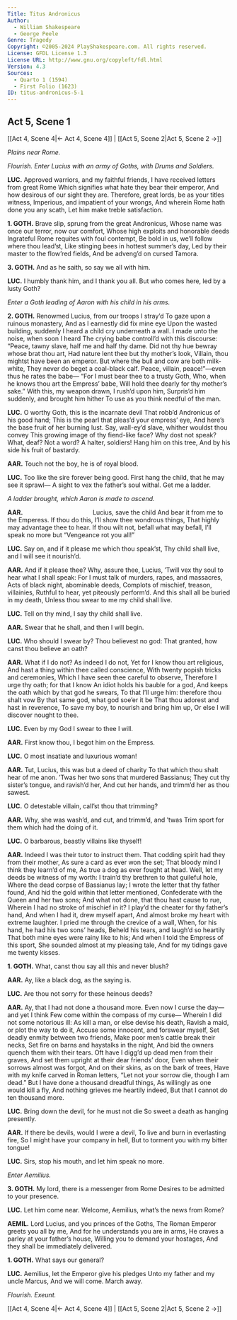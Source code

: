 ```yaml
---
Title: Titus Andronicus
Author: 
  - William Shakespeare
  - George Peele
Genre: Tragedy
Copyright: ©2005-2024 PlayShakespeare.com. All rights reserved.
License: GFDL License 1.3
License URL: http://www.gnu.org/copyleft/fdl.html
Version: 4.3
Sources:
  - Quarto 1 (1594)
  - First Folio (1623)
ID: titus-andronicus-5-1
---
```


## Act 5, Scene 1
[[Act 4, Scene 4|← Act 4, Scene 4]] | [[Act 5, Scene 2|Act 5, Scene 2 →]]

*Plains near Rome.*

*Flourish. Enter Lucius with an army of Goths, with Drums and Soldiers.*

**LUC.**
Approved warriors, and my faithful friends,
I have received letters from great Rome
Which signifies what hate they bear their emperor,
And how desirous of our sight they are.
Therefore, great lords, be as your titles witness,
Imperious, and impatient of your wrongs,
And wherein Rome hath done you any scath,
Let him make treble satisfaction.

**1. GOTH.**
Brave slip, sprung from the great Andronicus,
Whose name was once our terror, now our comfort,
Whose high exploits and honorable deeds
Ingrateful Rome requites with foul contempt,
Be bold in us, we’ll follow where thou lead’st,
Like stinging bees in hottest summer’s day,
Led by their master to the flow’red fields,
And be adveng’d on cursed Tamora.

**3. GOTH.**
And as he saith, so say we all with him.

**LUC.**
I humbly thank him, and I thank you all.
But who comes here, led by a lusty Goth?

*Enter a Goth leading of Aaron with his child in his arms.*

**2. GOTH.**
Renowmed Lucius, from our troops I stray’d
To gaze upon a ruinous monastery,
And as I earnestly did fix mine eye
Upon the wasted building, suddenly
I heard a child cry underneath a wall.
I made unto the noise, when soon I heard
The crying babe controll’d with this discourse:
“Peace, tawny slave, half me and half thy dame.
Did not thy hue bewray whose brat thou art,
Had nature lent thee but thy mother’s look,
Villain, thou mightst have been an emperor.
But where the bull and cow are both milk-white,
They never do beget a coal-black calf.
Peace, villain, peace!”—even thus he rates the babe⁠—
“For I must bear thee to a trusty Goth,
Who, when he knows thou art the Empress’ babe,
Will hold thee dearly for thy mother’s sake.”
With this, my weapon drawn, I rush’d upon him,
Surpris’d him suddenly, and brought him hither
To use as you think needful of the man.

**LUC.**
O worthy Goth, this is the incarnate devil
That robb’d Andronicus of his good hand;
This is the pearl that pleas’d your empress’ eye,
And here’s the base fruit of her burning lust.
Say, wall-ey’d slave, whither wouldst thou convey
This growing image of thy fiend-like face?
Why dost not speak? What, deaf? Not a word?
A halter, soldiers! Hang him on this tree,
And by his side his fruit of bastardy.

**AAR.**
Touch not the boy, he is of royal blood.

**LUC.**
Too like the sire forever being good.
First hang the child, that he may see it sprawl⁠—
A sight to vex the father’s soul withal.
Get me a ladder.

*A ladder brought, which Aaron is made to ascend.*

**AAR.**
           Lucius, save the child
And bear it from me to the Emperess.
If thou do this, I’ll show thee wondrous things,
That highly may advantage thee to hear.
If thou wilt not, befall what may befall,
I’ll speak no more but “Vengeance rot you all!”

**LUC.**
Say on, and if it please me which thou speak’st,
Thy child shall live, and I will see it nourish’d.

**AAR.**
And if it please thee? Why, assure thee, Lucius,
’Twill vex thy soul to hear what I shall speak:
For I must talk of murders, rapes, and massacres,
Acts of black night, abominable deeds,
Complots of mischief, treason, villainies,
Ruthful to hear, yet piteously perform’d.
And this shall all be buried in my death,
Unless thou swear to me my child shall live.

**LUC.**
Tell on thy mind, I say thy child shall live.

**AAR.**
Swear that he shall, and then I will begin.

**LUC.**
Who should I swear by? Thou believest no god:
That granted, how canst thou believe an oath?

**AAR.**
What if I do not? As indeed I do not,
Yet for I know thou art religious,
And hast a thing within thee called conscience,
With twenty popish tricks and ceremonies,
Which I have seen thee careful to observe,
Therefore I urge thy oath; for that I know
An idiot holds his bauble for a god,
And keeps the oath which by that god he swears,
To that I’ll urge him: therefore thou shalt vow
By that same god, what god soe’er it be
That thou adorest and hast in reverence,
To save my boy, to nourish and bring him up,
Or else I will discover nought to thee.

**LUC.**
Even by my God I swear to thee I will.

**AAR.**
First know thou, I begot him on the Empress.

**LUC.**
O most insatiate and luxurious woman!

**AAR.**
Tut, Lucius, this was but a deed of charity
To that which thou shalt hear of me anon.
’Twas her two sons that murdered Bassianus;
They cut thy sister’s tongue, and ravish’d her,
And cut her hands, and trimm’d her as thou sawest.

**LUC.**
O detestable villain, call’st thou that trimming?

**AAR.**
Why, she was wash’d, and cut, and trimm’d, and ’twas
Trim sport for them which had the doing of it.

**LUC.**
O barbarous, beastly villains like thyself!

**AAR.**
Indeed I was their tutor to instruct them.
That codding spirit had they from their mother,
As sure a card as ever won the set;
That bloody mind I think they learn’d of me,
As true a dog as ever fought at head.
Well, let my deeds be witness of my worth:
I train’d thy brethren to that guileful hole,
Where the dead corpse of Bassianus lay;
I wrote the letter that thy father found,
And hid the gold within that letter mentioned,
Confederate with the Queen and her two sons;
And what not done, that thou hast cause to rue,
Wherein I had no stroke of mischief in it?
I play’d the cheater for thy father’s hand,
And when I had it, drew myself apart,
And almost broke my heart with extreme laughter.
I pried me through the crevice of a wall,
When, for his hand, he had his two sons’ heads,
Beheld his tears, and laugh’d so heartily
That both mine eyes were rainy like to his;
And when I told the Empress of this sport,
She sounded almost at my pleasing tale,
And for my tidings gave me twenty kisses.

**1. GOTH.**
What, canst thou say all this and never blush?

**AAR.**
Ay, like a black dog, as the saying is.

**LUC.**
Are thou not sorry for these heinous deeds?

**AAR.**
Ay, that I had not done a thousand more.
Even now I curse the day—and yet I think
Few come within the compass of my curse⁠—
Wherein I did not some notorious ill:
As kill a man, or else devise his death,
Ravish a maid, or plot the way to do it,
Accuse some innocent, and forswear myself,
Set deadly enmity between two friends,
Make poor men’s cattle break their necks,
Set fire on barns and haystalks in the night,
And bid the owners quench them with their tears.
Oft have I digg’d up dead men from their graves,
And set them upright at their dear friends’ door,
Even when their sorrows almost was forgot,
And on their skins, as on the bark of trees,
Have with my knife carved in Roman letters,
“Let not your sorrow die, though I am dead.”
But I have done a thousand dreadful things,
As willingly as one would kill a fly,
And nothing grieves me heartily indeed,
But that I cannot do ten thousand more.

**LUC.**
Bring down the devil, for he must not die
So sweet a death as hanging presently.

**AAR.**
If there be devils, would I were a devil,
To live and burn in everlasting fire,
So I might have your company in hell,
But to torment you with my bitter tongue!

**LUC.**
Sirs, stop his mouth, and let him speak no more.

*Enter Aemilius.*

**3. GOTH.**
My lord, there is a messenger from Rome
Desires to be admitted to your presence.

**LUC.**
Let him come near.
Welcome, Aemilius, what’s the news from Rome?

**AEMIL.**
Lord Lucius, and you princes of the Goths,
The Roman Emperor greets you all by me,
And for he understands you are in arms,
He craves a parley at your father’s house,
Willing you to demand your hostages,
And they shall be immediately delivered.

**1. GOTH.**
What says our general?

**LUC.**
Aemilius, let the Emperor give his pledges
Unto my father and my uncle Marcus,
And we will come. March away.

*Flourish. Exeunt.*

[[Act 4, Scene 4|← Act 4, Scene 4]] | [[Act 5, Scene 2|Act 5, Scene 2 →]]
